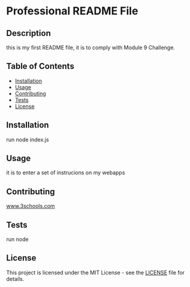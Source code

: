 
# Professional README File

## Description
this is my first README file, it is to comply with Module 9 Challenge. 

## Table of Contents
- [Installation](#installation)
- [Usage](#usage)
- [Contributing](#contributing)
- [Tests](#tests)
- [License](#license)

## Installation
run node index.js

## Usage
it is to enter a set of instrucions on my webapps

## Contributing
www.3schools.com

## Tests
run node 

## License
This project is licensed under the MIT License - see the [LICENSE](LICENSE) file for details.
